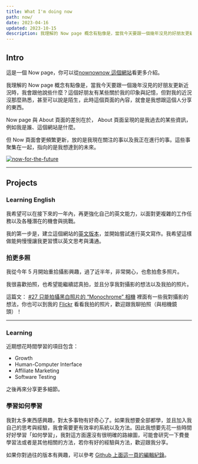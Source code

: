 ```yaml
---
title: What I'm doing now
path: now/
date: 2023-04-16
updated: 2023-10-15
description: 我理解的 Now page 概念有點像是，當我今天要跟一個幾年沒見的好朋友更新近況時，我會跟他說些什麼？這個好朋友有某些關於我的印象與記憶，但對我的近況沒那麼熟悉，甚至可以說是陌生，此時這個頁面的內容，就會是我想跟這個人分享的東西。 Now 頁面會更頻繁更新，放的是我現在關注的事以及我正在進行的事。這些事聚集在一起，指向的是我想達到的未來。
---
```


## Intro

這是一個 Now page，你可以從[nownownow 這個網站](https://nownownow.com/about)看更多介紹。

我理解的 Now page 概念有點像是，當我今天要跟一個幾年沒見的好朋友更新近況時，我會跟他說些什麼？這個好朋友有某些關於我的印象與記憶，但對我的近況沒那麼熟悉，甚至可以說是陌生，此時這個頁面的內容，就會是我想跟這個人分享的東西。

Now page 與 About 頁面的差別在於， About 頁面呈現的是我過去的某些資訊，例如我是誰、這個網站是什麼。

但 Now 頁面會更頻繁更新，放的是我現在關注的事以及我正在進行的事。這些事聚集在一起，指向的是我想達到的未來。

<a href="https://pinchlime-screenshots.s3.ap-northeast-1.amazonaws.com/now-for-the-future_3Ly5Zu.webp" data-fancybox data-caption="now-for-the-future">
  <img src="https://pinchlime-screenshots.s3.ap-northeast-1.amazonaws.com/now-for-the-future_3Ly5Zu.webp" loading="lazy" alt="now-for-the-future" align="center" />
</a>
<br>


---

## Projects

### Learning English

我希望可以在接下來的一年內，再更強化自己的英文能力，以面對更複雜的工作任務以及各種潛在的機會與挑戰。

我的第一步是，建立這個網站的[英文版本](/en)，並開始嘗試進行英文寫作。我希望這樣做能夠慢慢讓我更習慣以英文思考與溝通。


### 拍更多照

我從今年 5 月開始重拾攝影興趣，過了近半年，非常開心，也愈拍愈多照片。

我很喜歡拍照，也希望能繼續認真拍，並且分享我對攝影的想法以及我拍的照片。

這篇文： [#27 只能拍攝黑白照片的 “Monochrome” 相機](@/newsletters/27-camera-that-can-only-take-black-and-white-photos.md) 裡面有一些我對攝影的想法，你也可以到我的 [Flickr](https://www.flickr.com/photos/pj_wu_pj/) 看看我拍的照片，歡迎跟我聊拍照（與相機鏡頭）！

---

### Learning

近期想花時間學習的項目包含：

- Growth
- Human-Computer Interface
- Affiliate Marketing
- Software Testing

之後再來分享更多細節。

### 學習如何學習

我對太多東西感興趣，對太多事物有好奇心了。如果我想要全部都學，並且加入我自己的思考與經驗，我會需要更有效率的系統以及方法。因此我想要先花一些時間好好學習「如何學習」，我對這方面還沒有很明確的路線圖，可能會研究一下費曼學習法或者是其他相關的方法，若你有好的經驗與方法，歡迎跟我分享。


如果你對過往的版本有興趣，可以參考 [Github 上面這一頁的編輯紀錄](https://github.com/wupingju/pinchlime/commits/master/content/pages/now.md)。